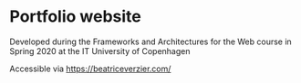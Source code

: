 # Portfolio website

Developed during the Frameworks and Architectures for the Web course in Spring 2020 at the IT University of Copenhagen

Accessible via https://beatriceverzier.com/ 
